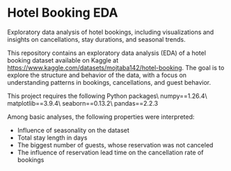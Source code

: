 # Hotel Booking EDA
Exploratory data analysis of hotel bookings, including visualizations and insights on cancellations, stay durations, and seasonal trends.

This repository contains an exploratory data analysis (EDA) of a hotel booking dataset available on Kaggle at https://www.kaggle.com/datasets/mojtaba142/hotel-booking.
The goal is to explore the structure and behavior of the data, with a focus on understanding patterns in bookings, cancellations, and guest behavior.

This project requires the following Python packages\\
numpy==1.26.4\\
matplotlib==3.9.4\\
seaborn==0.13.2\\
pandas==2.2.3


Among basic analyses, the following properties were interpreted:
- Influence of seasonality on the dataset
- Total stay length in days
- The biggest number of guests, whose reservation was not canceled
- The influence of reservation lead time on the cancellation rate of bookings
